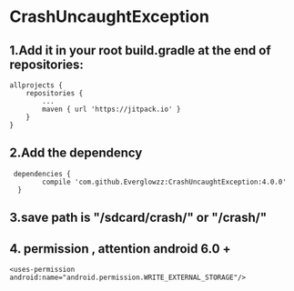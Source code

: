 # CrashUncaughtException
## 1.Add it in your root build.gradle at the end of repositories:
	allprojects {
		repositories {
			...
			maven { url 'https://jitpack.io' }
		}
	}

## 2.Add the dependency

     dependencies {
  	        compile 'com.github.Everglowzz:CrashUncaughtException:4.0.0'
	  }
	  
## 3.save path is "/sdcard/crash/" or "/crash/"

## 4. permission , attention android 6.0 + 
  
    <uses-permission android:name="android.permission.WRITE_EXTERNAL_STORAGE"/>
